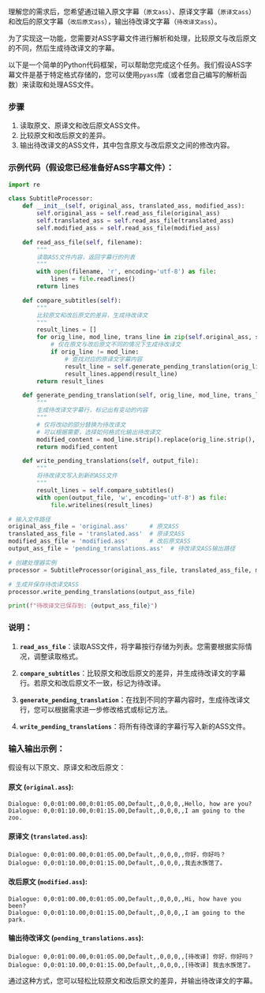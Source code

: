 理解您的需求后，您希望通过输入原文字幕（`原文ass`）、原译文字幕（`原译文ass`）和改后的原文字幕（`改后原文ass`），输出待改译文字幕（`待改译文ass`）。

为了实现这一功能，您需要对ASS字幕文件进行解析和处理，比较原文与改后原文的不同，然后生成待改译文的字幕。

以下是一个简单的Python代码框架，可以帮助您完成这个任务。我们假设ASS字幕文件是基于特定格式存储的，您可以使用`pyass`库（或者您自己编写的解析函数）来读取和处理ASS文件。

### 步骤
1. 读取原文、原译文和改后原文ASS文件。
2. 比较原文和改后原文的差异。
3. 输出待改译文的ASS文件，其中包含原文与改后原文之间的修改内容。

### 示例代码（假设您已经准备好ASS字幕文件）：

```python
import re

class SubtitleProcessor:
    def __init__(self, original_ass, translated_ass, modified_ass):
        self.original_ass = self.read_ass_file(original_ass)
        self.translated_ass = self.read_ass_file(translated_ass)
        self.modified_ass = self.read_ass_file(modified_ass)

    def read_ass_file(self, filename):
        """
        读取ASS文件内容，返回字幕行的列表
        """
        with open(filename, 'r', encoding='utf-8') as file:
            lines = file.readlines()
        return lines

    def compare_subtitles(self):
        """
        比较原文和改后原文的差异，生成待改译文
        """
        result_lines = []
        for orig_line, mod_line, trans_line in zip(self.original_ass, self.modified_ass, self.translated_ass):
            # 仅在原文与改后原文不同的情况下生成待改译文
            if orig_line != mod_line:
                # 查找对应的原译文字幕内容
                result_line = self.generate_pending_translation(orig_line, mod_line, trans_line)
                result_lines.append(result_line)
        return result_lines

    def generate_pending_translation(self, orig_line, mod_line, trans_line):
        """
        生成待改译文字幕行，标记出有变动的内容
        """
        # 仅将改动的部分替换为待改译文
        # 可以根据需要，选择如何格式化输出待改译文
        modified_content = mod_line.strip().replace(orig_line.strip(), '[待改译] ' + trans_line.strip())
        return modified_content

    def write_pending_translations(self, output_file):
        """
        将待改译文写入到新的ASS文件
        """
        result_lines = self.compare_subtitles()
        with open(output_file, 'w', encoding='utf-8') as file:
            file.writelines(result_lines)

# 输入文件路径
original_ass_file = 'original.ass'      # 原文ASS
translated_ass_file = 'translated.ass'  # 原译文ASS
modified_ass_file = 'modified.ass'      # 改后原文ASS
output_ass_file = 'pending_translations.ass'  # 待改译文ASS输出路径

# 创建处理器实例
processor = SubtitleProcessor(original_ass_file, translated_ass_file, modified_ass_file)

# 生成并保存待改译文ASS
processor.write_pending_translations(output_ass_file)

print(f"待改译文已保存到: {output_ass_file}")
```

### 说明：
1. **`read_ass_file`**：读取ASS文件，将字幕按行存储为列表。您需要根据实际情况，调整读取格式。
   
2. **`compare_subtitles`**：比较原文和改后原文的差异，并生成待改译文的字幕行。若原文和改后原文不一致，标记为待改译。

3. **`generate_pending_translation`**：在找到不同的字幕内容时，生成待改译文行，您可以根据需求进一步修改格式或标记方法。

4. **`write_pending_translations`**：将所有待改译的字幕行写入新的ASS文件。

### 输入输出示例：
假设有以下原文、原译文和改后原文：

#### 原文 (`original.ass`):
```
Dialogue: 0,0:01:00.00,0:01:05.00,Default,,0,0,0,,Hello, how are you?
Dialogue: 0,0:01:10.00,0:01:15.00,Default,,0,0,0,,I am going to the zoo.
```

#### 原译文 (`translated.ass`):
```
Dialogue: 0,0:01:00.00,0:01:05.00,Default,,0,0,0,,你好，你好吗？
Dialogue: 0,0:01:10.00,0:01:15.00,Default,,0,0,0,,我去水族馆了。
```

#### 改后原文 (`modified.ass`):
```
Dialogue: 0,0:01:00.00,0:01:05.00,Default,,0,0,0,,Hi, how have you been?
Dialogue: 0,0:01:10.00,0:01:15.00,Default,,0,0,0,,I am going to the park.
```

#### 输出待改译文 (`pending_translations.ass`):
```
Dialogue: 0,0:01:00.00,0:01:05.00,Default,,0,0,0,,[待改译] 你好，你好吗？
Dialogue: 0,0:01:10.00,0:01:15.00,Default,,0,0,0,,[待改译] 我去水族馆了。
```

通过这种方式，您可以轻松比较原文和改后原文的差异，并输出待改译文的字幕。